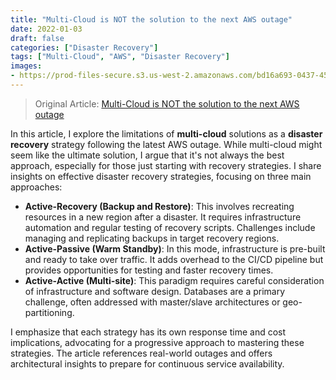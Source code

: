 ```yaml
---
title: "Multi-Cloud is NOT the solution to the next AWS outage"
date: 2022-01-03
draft: false
categories: ["Disaster Recovery"]
tags: ["Multi-Cloud", "AWS", "Disaster Recovery"]
images:
- https://prod-files-secure.s3.us-west-2.amazonaws.com/bd16a693-0437-45a1-9aec-255351a830a8/e1e3d17a-a889-4a7e-82a5-f0417c4f34cd/0v3yLF0diiOcQIKaH?X-Amz-Algorithm=AWS4-HMAC-SHA256&X-Amz-Content-Sha256=UNSIGNED-PAYLOAD&X-Amz-Credential=ASIAZI2LB46632GSHWHC%2F20250228%2Fus-west-2%2Fs3%2Faws4_request&X-Amz-Date=20250228T153824Z&X-Amz-Expires=3600&X-Amz-Security-Token=IQoJb3JpZ2luX2VjEFgaCXVzLXdlc3QtMiJIMEYCIQDrI6DE%2BHXC78xzXbxkBAuf%2FxA9mIhiS1j%2FAW57pSePbQIhANdFaeqNuCpeT36ihUDdYGUU3pOrDhG6COjjpbnvk5vPKogECJH%2F%2F%2F%2F%2F%2F%2F%2F%2F%2FwEQABoMNjM3NDIzMTgzODA1IgybYxIi7Gyzrm%2F1Gdwq3AP2KP2X6oaifymBRVNHYUo3ILePI%2FRkQIS%2F75cxbEayGvkLOulWsDTTy6ODBQhLkYLCy63z4YuK6Os2aB7dwtxftuDa5rd38K98oeJHwAGDrAhfjHx8ZXQkIkr6e1pCawhPvWaMwC7Um5k1hUU5vk95LyqRotJNAC9zncWT9EJLi6R9z9bRNiAP1T2yQWG0BmT1Ubp2U4mjDtGJx2Pdr8dHskaXaoUtTVqgRwutkQI6u2daFvR0dEIjVU%2Bi3Mjpg%2FtOoMig9yKs3nEcMwvUpFvAcjOzC4Ka1j8HRtebJhyeK6Kc7v5wiXaJVZqkD8o5XIxa4ruvSDovzlm88bUoYI3xFrQjfgnKE8koM5Lz8K8lVQdYFIyn2KWeFtnqrnh%2BI4bTTDkzZRs7hkxZ9zRzTgsGwvcLPAczzUJn8ifGnHz5x1bS7g6%2Bj9i4AKb6ckDDOnVkTQVSJycEYhraBH05PPgDXF0bsFsnWeIzaHCjayCYDiw69%2BX72xSP3QDoWFWf5yljM9P7Di%2BXpQe3%2Fhg4upQ7K3F7i9ARUkmqZpc98nwaQ%2Fh5GclMSoTQTjc%2B336pZz2chGYXAJi8RF0b9JKw9%2Bc3mcLAWWDOi7HskyHZSJBfuKq%2FRO%2BDTzySFHtI7jDAroe%2BBjqkASYHO5qL3rHRkxCNo7%2B8aw7UFhcMtmAHeVSP0UVAljYi1kIU6HId1SptgqATtKXTyRKHkbjggkZ2jMg6KXOZdtZMdwJkBTfb53P3Szme2yiFYUvtTpvBhRbW5mGvApQ14mZYm038k%2BXR%2FB0MRl8xcwta24yEtFLalaeWwPwjkEi5UOD5fP%2BBWf47bawz5JJiwYsQEePXt2QNDpAHhPZa%2F2zXv9dt&X-Amz-Signature=a740f592f3d32bdaa8efe2a9b7feb241cc505a0a52bb6586a977c38c79671bd3&X-Amz-SignedHeaders=host&x-id=GetObject
---
```


> Original Article: [Multi-Cloud is NOT the solution to the next AWS outage](https://faun.pub/multi-cloud-is-not-the-solution-to-the-next-aws-outage-bb41c0b14573)

In this article, I explore the limitations of **multi-cloud** solutions as a **disaster recovery** strategy following the latest AWS outage. While multi-cloud might seem like the ultimate solution, I argue that it's not always the best approach, especially for those just starting with recovery strategies. I share insights on effective disaster recovery strategies, focusing on three main approaches:

*   **Active-Recovery (Backup and Restore)**: This involves recreating resources in a new region after a disaster. It requires infrastructure automation and regular testing of recovery scripts. Challenges include managing and replicating backups in target recovery regions.
*   **Active-Passive (Warm Standby)**: In this mode, infrastructure is pre-built and ready to take over traffic. It adds overhead to the CI/CD pipeline but provides opportunities for testing and faster recovery times.
*   **Active-Active (Multi-site)**: This paradigm requires careful consideration of infrastructure and software design. Databases are a primary challenge, often addressed with master/slave architectures or geo-partitioning.

I emphasize that each strategy has its own response time and cost implications, advocating for a progressive approach to mastering these strategies. The article references real-world outages and offers architectural insights to prepare for continuous service availability.
